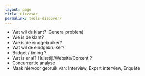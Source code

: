 ```yaml
---
layout: page
title: Discover
permalink: tools-discover/
---
```


- Wat wil de klant? (General problem)
- Wie is de klant?
- Wie is de eindgebruiker?
- Wat wil de eindgebruiker?
- Budget / timing ?
- Wat is er al? Huisstijl/Website/Content ?
- Concurrentie analyse
- Maak hiervoor gebruik van: Interview, Expert interview, Enquête